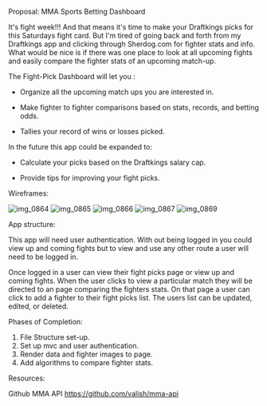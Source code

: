 Proposal: MMA Sports Betting Dashboard

It's fight week!!! And that means it's time to make your Draftkings picks for
this Saturdays fight card. But I'm tired of going back and forth from my
Draftkings app and clicking through Sherdog.com for fighter stats and info.
What would be nice is if there was one place to look at all upcoming fights and
easily compare the fighter stats of an upcoming match-up.

The Fight-Pick Dashboard will let you :

* Organize all the upcoming match ups you are
interested in.

* Make fighter to fighter comparisons based on stats, records, and betting odds.

* Tallies your record of wins or losses picked.

In the future this app could be expanded to:

* Calculate your picks based on the Draftkings salary cap.

* Provide tips for improving your fight picks.


Wireframes:

![img_0864](https://git.generalassemb.ly/storage/user/7129/files/a6002f80-75ff-11e7-84ba-d55544fb7242)
![img_0865](https://git.generalassemb.ly/storage/user/7129/files/a5efbc2c-75ff-11e7-85cb-2c0be7a187a2)
![img_0866](https://git.generalassemb.ly/storage/user/7129/files/a60fbd6a-75ff-11e7-9b72-ce1fe0cca5e9)
![img_0867](https://git.generalassemb.ly/storage/user/7129/files/a62e3858-75ff-11e7-9ae6-b10022dff0e4)
![img_0869](https://git.generalassemb.ly/storage/user/7129/files/a61d9390-75ff-11e7-9983-803cbdb8bc75)


App structure:

This app will need user authentication. With out being logged in you could view
up and coming fights but to view and use any other route a user will need to be
logged in.

Once logged in a user can view their fight picks page or view up and coming
fights. When the user clicks to view a particular match they will be directed to
an page comparing the fighters stats. On that page a user can click to add a
fighter to their fight picks list. The users list can be updated, edited, or
deleted.

Phases of Completion:

1. File Structure set-up.
2. Set up mvc and user authentication.
3. Render data and fighter images to page.
4. Add algorithms to compare fighter stats.

Resources:

Github MMA API
https://github.com/valish/mma-api
